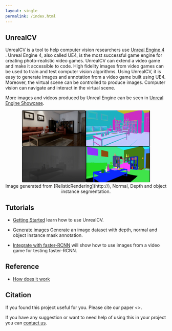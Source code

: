 ```yaml
---
layout: single
permalink: /index.html
---
```

## UnrealCV

UnrealCV is a tool to help computer vision researchers use [Unreal Engine 4 ](http://unrealengine.com). Unreal Engine 4, also called UE4, is the most successful game engine for creating photo-realistic video games. UnrealCV can extend a video game and make it accessible to code. High fidelity images from video games can be used to train and test computer vision algorithms. Using UnrealCV, it is easy to generate images and annotation from a video game built using UE4. Moreover, the virtual scene can be controlled to produce images. Computer vision can navigate and interact in the virtual scene.

More images and videos produced by Unreal Engine can be seen in [Unreal Engine Showcase](ue4_showcase.html).

<!-- Show some high quality game images. Show image and annotation -->
<center>
<img width="400px" src="images/Annotation.png"/><br>
Image generated from [RelisticRendering](http://), Normal, Depth and object instance segmentation.
</center>
<!-- ![Annotation](images/Annotation.png) -->

<center>
</center>

## Tutorials

- [Getting Started](getting_started.html) learn how to use UnrealCV.

- [Generate images](generate_images.html) Generate an image dataset with depth, normal and object instance mask annotation.

- [Integrate with faster-RCNN](faster_rcnn.html) will show how to use images from a video game for testing faster-RCNN.

## Reference

- [How does it work](how_does_it_work.html)

## Citation

If you found this project useful for you. Please cite our paper <>.

If you have any suggestion or want to need help of using this in your project you can [contact us](contact.html).
